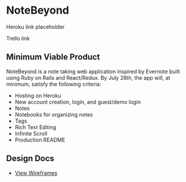 # NoteBeyond

Heroku link placeholder 

Trello link 

## Minimum Viable Product 

NoteBeyond is a note taking web application inspired by Evernote built using Ruby on Rails and React/Redux. By July 28th, the app will, at minimum, satisfy the following criteria: 

* Hosting on Heroku 
* New account creation, login, and guest/demo login 
* Notes 
* Notebooks for organizing notes 
* Tags
* Rich Text Editing 
* Infinite Scroll 
* Production README

## Design Docs 

* [View Wireframes](./wireframes)


